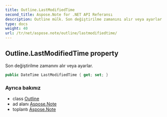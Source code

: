 ```yaml
---
title: Outline.LastModifiedTime
second_title: Aspose.Note for .NET API Referansı
description: Outline mülk. Son değiştirilme zamanını alır veya ayarlar.
type: docs
weight: 40
url: /tr/net/aspose.note/outline/lastmodifiedtime/
---
```

## Outline.LastModifiedTime property

Son değiştirilme zamanını alır veya ayarlar.

```csharp
public DateTime LastModifiedTime { get; set; }
```

### Ayrıca bakınız

* class [Outline](../)
* ad alanı [Aspose.Note](../../outline/)
* toplantı [Aspose.Note](../../../)


